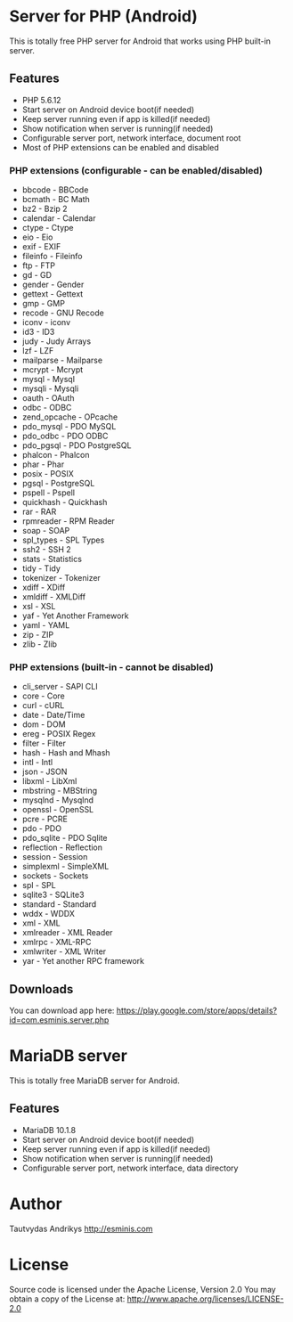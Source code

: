 # Server for PHP (Android) #

This is totally free PHP server for Android that works using PHP built-in server.

## Features ##

* PHP 5.6.12
* Start server on Android device boot(if needed)
* Keep server running even if app is killed(if needed)
* Show notification when server is running(if needed)
* Configurable server port, network interface, document root
* Most of PHP extensions can be enabled and disabled

### PHP extensions (configurable - can be enabled/disabled) ###

* bbcode - BBCode
* bcmath - BC Math
* bz2 - Bzip 2
* calendar - Calendar
* ctype - Ctype
* eio - Eio
* exif - EXIF
* fileinfo - Fileinfo
* ftp - FTP
* gd - GD
* gender - Gender
* gettext - Gettext
* gmp - GMP
* recode - GNU Recode
* iconv - iconv
* id3 - ID3
* judy - Judy Arrays
* lzf - LZF
* mailparse - Mailparse
* mcrypt - Mcrypt
* mysql - Mysql
* mysqli - Mysqli
* oauth - OAuth
* odbc - ODBC
* zend_opcache - OPcache
* pdo_mysql - PDO MySQL
* pdo_odbc - PDO ODBC
* pdo_pgsql - PDO PostgreSQL
* phalcon - Phalcon
* phar - Phar
* posix - POSIX
* pgsql - PostgreSQL
* pspell - Pspell
* quickhash - Quickhash
* rar - RAR
* rpmreader - RPM Reader
* soap - SOAP
* spl_types - SPL Types
* ssh2 - SSH 2
* stats - Statistics
* tidy - Tidy
* tokenizer - Tokenizer
* xdiff - XDiff
* xmldiff - XMLDiff
* xsl - XSL
* yaf - Yet Another Framework
* yaml - YAML
* zip - ZIP
* zlib - Zlib

### PHP extensions (built-in - cannot be disabled) ###

* cli_server - SAPI CLI
* core - Core
* curl - cURL
* date - Date/Time
* dom - DOM
* ereg - POSIX Regex
* filter - Filter
* hash - Hash and Mhash
* intl - Intl
* json - JSON
* libxml - LibXml
* mbstring - MBString
* mysqlnd - Mysqlnd
* openssl - OpenSSL
* pcre - PCRE
* pdo - PDO
* pdo_sqlite - PDO Sqlite
* reflection - Reflection
* session - Session
* simplexml - SimpleXML
* sockets - Sockets
* spl - SPL
* sqlite3 - SQLite3
* standard - Standard
* wddx - WDDX
* xml - XML
* xmlreader - XML Reader
* xmlrpc - XML-RPC
* xmlwriter - XML Writer
* yar - Yet another RPC framework

## Downloads ##

You can download app here: https://play.google.com/store/apps/details?id=com.esminis.server.php

# MariaDB server #

This is totally free MariaDB server for Android.

## Features ##

* MariaDB 10.1.8
* Start server on Android device boot(if needed)
* Keep server running even if app is killed(if needed)
* Show notification when server is running(if needed)
* Configurable server port, network interface, data directory

# Author #

Tautvydas Andrikys http://esminis.com

# License #

Source code is licensed under the Apache License, Version 2.0
You may obtain a copy of the License at: http://www.apache.org/licenses/LICENSE-2.0